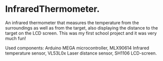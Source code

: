 # InfraredThermometer.

An infrared thermometer that measures the temperature from the surroundings as well as from the target, also displaying the distance to the target on the LCD screen.
This was my first school project and it was very much fun!

Used components: Arduino MEGA microcontroller, MLX90614 Infrared temperature sensor, VL53L0x Laser distance sensor, SH1106 LCD-screen.
